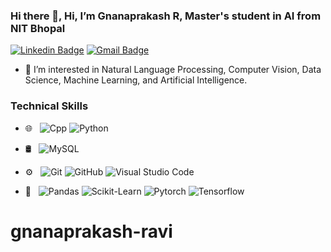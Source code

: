 ### Hi there 👋, Hi, I’m Gnanaprakash R, Master's student in AI from NIT Bhopal

[![Linkedin Badge](https://img.shields.io/badge/-Gnanaprakash_R-blue?style=flat-square&logo=Linkedin&logoColor=white&link=https://www.linkedin.com/in/gnanaprakash-ravi/)](https://www.linkedin.com/in/gnanaprakash-ravi/)
[![Gmail Badge](https://img.shields.io/badge/-gnana1306@gmail.com-c14438?style=flat-square&logo=Gmail&logoColor=white&link=mailto:gnana1306@gmail.com)](mailto:gnana1306@gmail.com)

- 👀 I’m interested in Natural Language Processing, Computer Vision, Data Science, Machine Learning, and Artificial Intelligence.

### Technical Skills
- 🌐 &nbsp; 
  ![Cpp](https://img.shields.io/badge/-cpp-333333?style=flat&logo=cplusplus&logoColor=blue)
  ![Python](https://img.shields.io/badge/-python-333333?style=flat&logo=python)
 
- 🛢 &nbsp;
  ![MySQL](https://img.shields.io/badge/-MySQL-333333?style=flat&logo=mysql)

- ⚙️ &nbsp;
  ![Git](https://img.shields.io/badge/-Git-333333?style=flat&logo=git)
  ![GitHub](https://img.shields.io/badge/-GitHub-333333?style=flat&logo=github)
  ![Visual Studio Code](https://img.shields.io/badge/-Visual%20Studio%20Code-333333?style=flat&logo=visual-studio-code&logoColor=007ACC)

- 🔧 &nbsp;
  ![Pandas](https://img.shields.io/badge/-Panda-333333?style=flat&logo=Pandas)
  ![Scikit-Learn](https://img.shields.io/badge/-Scikit--Learn-333333?style=flat&logo=Scikit-Learn)
  ![Pytorch](https://img.shields.io/badge/-PyTorch-333333?style=flat&logo=Pytorch)
  ![Tensorflow](https://img.shields.io/badge/-Tensorflow-333333?style=flat&logo=Tensorflow)

<!---
gnanaprakash-ravi/gnanaprakash-ravi is a ✨ special ✨ repository because its `README.md` (this file) appears on your GitHub profile.
You can click the Preview link to take a look at your changes.
--->
# gnanaprakash-ravi
